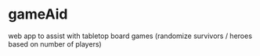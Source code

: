 # gameAid
web app to assist with tabletop board games (randomize survivors / heroes based on number of players)
